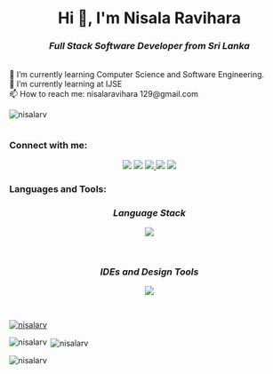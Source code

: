 
<h1 align="center">Hi 👋, I'm Nisala Ravihara</h1>
<h3 align="center"><b><i>Full Stack Software Developer from Sri Lanka</i></b></h3>

<br/>
🌱 I’m currently learning Computer Science and Software Engineering.
<br/>
🌱 I’m currently learning at IJSE
<br/>
📫 How to reach me: nisalaravihara 129@gmail.com



<p align="left"> <img src="https://komarev.com/ghpvc/?username=nisalarv&label=Profile%20views&color=0e75b6&style=flat" alt="nisalarv" /> </p>

<p align="left"> <a href="https://twitter.com/" target="blank"><img src="https://img.shields.io/twitter/follow/?logo=twitter&style=for-the-badge" alt="" /></a> </p>

<h3 align="left">Connect with me:</h3>

<p align="center">
<a href = "https://www.linkedin.com/in/nisala-ravihara-00b784264/" target="blank"><img src="https://img.icons8.com/fluent/48/000000/linkedin.png"/></a>
<a href = "https://twitter.com/NisalaRavihara" target="blank"><img src="https://img.icons8.com/fluency/48/000000/twitter.png"/></a>
<a href="mailto:nisalaravihara129@gmail.com" target="blank"><img src="https://img.icons8.com/fluency/48/000000/gmail-new.png"/>
<!-- <a href = "" target="blank"><img src="https://img.icons8.com/fluent/48/000000/instagram-new.png"/></a> -->
<a href = "https://web.facebook.com/nisala.ravihara.5/" target="blank"><img src="https://img.icons8.com/fluency/48/000000/facebook-new.png"/></a>
<a href = "https://www.hackerrank.com/nisalaravihara11?hr_r=1" target="blank"><img src="https://img.icons8.com/external-tal-revivo-filled-tal-revivo/48/000000/external-hackerrank-is-a-technology-company-that-focuses-on-competitive-programming-logo-filled-tal-revivo.png"/></a>
</p>
<!-- _______ -->
<p align="left">
</p>

<h3 align="left">Languages and Tools:</h3>

<h3 align="center"><b><i>Language Stack </i></b></h3>
<p align="center">
  <a href="https://skillicons.dev">
   <img src="https://skillicons.dev/icons?i=java,html,css,javascript,typescript,python,php,mysql" />
  </a>
</p>
<br/>

<h3 align="center"><b><i>IDEs and Design Tools </i></b></h3>
<p align="center">
  <a href="https://skillicons.dev">
   <img src="https://skillicons.dev/icons?i=figma,xd,androidstudio,idea,vscode,eclipse" />
  </a>
</p>
<br/>

<p align="left"> <a href="https://github.com/ryo-ma/github-profile-trophy"><img src="https://github-profile-trophy.vercel.app/?username=nisalarv" alt="nisalarv" /></a> </p>


<p><img align="left" src="https://github-readme-stats.vercel.app/api/top-langs?username=nisalarv&show_icons=true&locale=en&layout=compact" alt="nisalarv" /></p>

<p>&nbsp;<img align="center" src="https://github-readme-stats.vercel.app/api?username=nisalarv&show_icons=true&locale=en" alt="nisalarv" /></p>

<p><img align="center" src="https://github-readme-streak-stats.herokuapp.com/?user=nisalarv&" alt="nisalarv" /></p>

